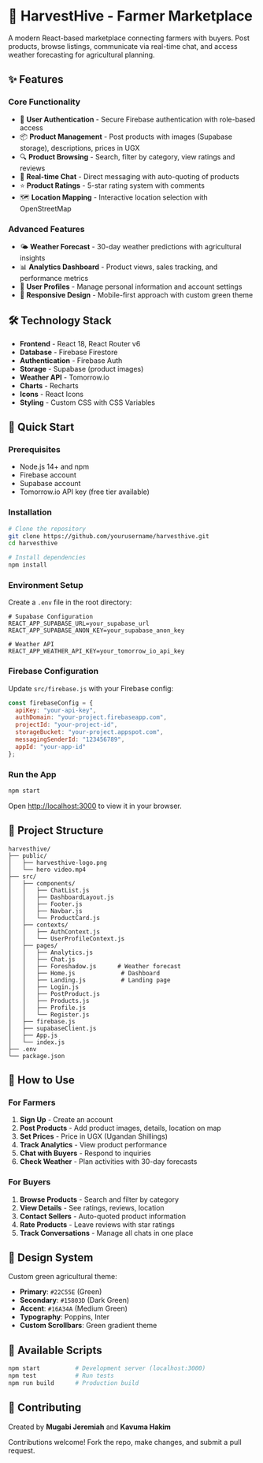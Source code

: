 # 🌾 HarvestHive - Farmer Marketplace

A modern React-based marketplace connecting farmers with buyers. Post products, browse listings, communicate via real-time chat, and access weather forecasting for agricultural planning.

## ✨ Features

### Core Functionality
- 🔐 **User Authentication** - Secure Firebase authentication with role-based access
- 📦 **Product Management** - Post products with images (Supabase storage), descriptions, prices in UGX
- 🔍 **Product Browsing** - Search, filter by category, view ratings and reviews
- 💬 **Real-time Chat** - Direct messaging with auto-quoting of products
- ⭐ **Product Ratings** - 5-star rating system with comments
- 🗺️ **Location Mapping** - Interactive location selection with OpenStreetMap

### Advanced Features
- 🌤️ **Weather Forecast** - 30-day weather predictions with agricultural insights
- 📊 **Analytics Dashboard** - Product views, sales tracking, and performance metrics
- 👤 **User Profiles** - Manage personal information and account settings
- 📱 **Responsive Design** - Mobile-first approach with custom green theme

## 🛠️ Technology Stack

- **Frontend** - React 18, React Router v6
- **Database** - Firebase Firestore
- **Authentication** - Firebase Auth
- **Storage** - Supabase (product images)
- **Weather API** - Tomorrow.io
- **Charts** - Recharts
- **Icons** - React Icons
- **Styling** - Custom CSS with CSS Variables

## 🚀 Quick Start

### Prerequisites
- Node.js 14+ and npm
- Firebase account
- Supabase account
- Tomorrow.io API key (free tier available)

### Installation

```bash
# Clone the repository
git clone https://github.com/yourusername/harvesthive.git
cd harvesthive

# Install dependencies
npm install
```

### Environment Setup

Create a `.env` file in the root directory:

```env
# Supabase Configuration
REACT_APP_SUPABASE_URL=your_supabase_url
REACT_APP_SUPABASE_ANON_KEY=your_supabase_anon_key

# Weather API
REACT_APP_WEATHER_API_KEY=your_tomorrow_io_api_key
```

### Firebase Configuration

Update `src/firebase.js` with your Firebase config:

```javascript
const firebaseConfig = {
  apiKey: "your-api-key",
  authDomain: "your-project.firebaseapp.com",
  projectId: "your-project-id",
  storageBucket: "your-project.appspot.com",
  messagingSenderId: "123456789",
  appId: "your-app-id"
};
```

### Run the App

```bash
npm start
```

Open [http://localhost:3000](http://localhost:3000) to view it in your browser.

## 📁 Project Structure

```
harvesthive/
├── public/
│   ├── harvesthive-logo.png
│   └── hero video.mp4
├── src/
│   ├── components/
│   │   ├── ChatList.js
│   │   ├── DashboardLayout.js
│   │   ├── Footer.js
│   │   ├── Navbar.js
│   │   └── ProductCard.js
│   ├── contexts/
│   │   ├── AuthContext.js
│   │   └── UserProfileContext.js
│   ├── pages/
│   │   ├── Analytics.js
│   │   ├── Chat.js
│   │   ├── Foreshadow.js      # Weather forecast
│   │   ├── Home.js             # Dashboard
│   │   ├── Landing.js          # Landing page
│   │   ├── Login.js
│   │   ├── PostProduct.js
│   │   ├── Products.js
│   │   ├── Profile.js
│   │   └── Register.js
│   ├── firebase.js
│   ├── supabaseClient.js
│   ├── App.js
│   └── index.js
├── .env
└── package.json
```

## 🎯 How to Use

### For Farmers
1. **Sign Up** - Create an account
2. **Post Products** - Add product images, details, location on map
3. **Set Prices** - Price in UGX (Ugandan Shillings)
4. **Track Analytics** - View product performance
5. **Chat with Buyers** - Respond to inquiries
6. **Check Weather** - Plan activities with 30-day forecasts

### For Buyers
1. **Browse Products** - Search and filter by category
2. **View Details** - See ratings, reviews, location
3. **Contact Sellers** - Auto-quoted product information
4. **Rate Products** - Leave reviews with star ratings
5. **Track Conversations** - Manage all chats in one place

## 🎨 Design System

Custom green agricultural theme:

- **Primary**: `#22C55E` (Green)
- **Secondary**: `#15803D` (Dark Green)
- **Accent**: `#16A34A` (Medium Green)
- **Typography**: Poppins, Inter
- **Custom Scrollbars**: Green gradient theme

## 📜 Available Scripts

```bash
npm start          # Development server (localhost:3000)
npm test           # Run tests
npm run build      # Production build
```

## 🤝 Contributing

Created by **Mugabi Jeremiah** and **Kavuma Hakim** 

Contributions welcome! Fork the repo, make changes, and submit a pull request.